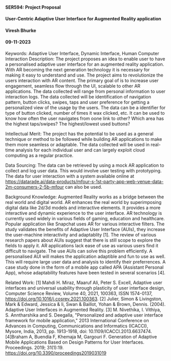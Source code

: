 #### SER594: Project Proposal
#### User-Centric Adaptive User Interface for Augmented Reality application 
#### Viresh Bhurke
#### 09-11-2023

Keywords: 
    Adaptive User Interface, Dynamic Interface, Human Computer Interaction
Description: 
    The project proposes an idea to enable user to have a personalised adaptive user interface for an augmented reality application. With AR becoming the next generation technology it is necessary for making it easy to understand and use. The project aims to revolutionize the users interaction with AR content. The primary goal of is to increase user engagement, seamless flow through the UI, scalable to other AR applications. The data collected will range from personal information to user interaction logs. The data collected will be identification of navigation pattern, button clicks, swipes, taps and user preference for getting a personalized view of the usage by the users. The data can be a identifier for type of button clicked, number of times it wax clicked, etc. It can be used to know how often the user navigates from oone link to other? Which area has the highest taps/swipes? The highest/lowest used buttons?  

Intellectual Merit: 
    The project has the potential to be used as a general technique or method to be followed while building AR applications to make them more seamless or adaptable. The data collected will be used in real-time analysis for each individual user and can largely exploit cloud computing as a regular practice. 

Data Sourcing: 
    The data can be retrieved by using a mock AR application to collect and log user data. This would involve user testing with prototyping. The data for user interaction with a system available online at https://datarade.ai/data-products/mfour-s-1st-party-app-web-venue-data-2m-consumers-2-5b-mfour can also be used.
    
Background Knowledge: 
    Augmented Reality works as a bridge between the real world and digital world. AR enhances the real world by superimposing digital data like 2d/3d models and interactive elements. It provides a more interactive and dynamic experience to the user interface. AR technology is currently used widely in various fields of gaming, education and healthcare. Popular application like Snapchat uses AR for various interactive filters.
    The study validates the benefits of Adaptive User Interface (AUIs), they increase the user-machine interactivity and adaptablity [1]. The review of various research papers about AUIs suggest that there is still scope to explore the fields to apply it. AR applications lack ease of use as various users find it difficult to navigate. The use AUIs can solve this problem efficiently. A personalised AUI will makes the application adaptible and fun to use as well. This will require large user data and analysis to identify their preferrences. A case study done in the form of a mobile app called APA (Assistant Personal App), whose adaptability features have been tested in several scenarios [4]. 

Related Work: 
[1] Mahdi H. Miraz, Maaruf Ali, Peter S. Excell,
    Adaptive user interfaces and universal usability through plasticity of user interface design,
    Computer Science Review, Volume 40, 2021, 100363, ISSN 1574-0137,
    https://doi.org/10.1016/j.cosrev.2021.100363.
[2] Julier, Simon & Livingston, Mark & Edward, Jessica & Ii, Swan & Baillot, Yohan & Brown, Dennis. (2004). Adaptive User Interfaces in Augmented Reality. 
[3] M. Nivethika, I. Vithiya, S. Anntharshika and S. Deegalla, "Personalized and adaptive user interface framework for mobile application," 2013 International          Conference on Advances in Computing, Communications and Informatics (ICACCI), Mysore, India, 2013, pp. 1913-1918, doi: 10.1109/ICACCI.2013.6637474.
[4]Braham A, Buendía F, Khemaja M, Gargouri F. Generation of Adaptive Mobile Applications Based on Design Patterns for User Interfaces. Proceedings. 2019; 31(1):19. https://doi.org/10.3390/proceedings2019031019